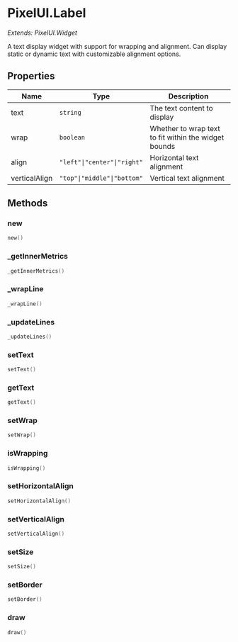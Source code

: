 # PixelUI.Label

*Extends: PixelUI.Widget*

A text display widget with support for wrapping and alignment. Can display static or dynamic text with customizable alignment options.

## Properties

| Name | Type | Description |
|------|------|-------------|
| text | `string` | The text content to display |
| wrap | `boolean` | Whether to wrap text to fit within the widget bounds |
| align | `"left"\|"center"\|"right"` | Horizontal text alignment |
| verticalAlign | `"top"\|"middle"\|"bottom"` | Vertical text alignment |

## Methods

### new

```lua
new()
```

### _getInnerMetrics

```lua
_getInnerMetrics()
```

### _wrapLine

```lua
_wrapLine()
```

### _updateLines

```lua
_updateLines()
```

### setText

```lua
setText()
```

### getText

```lua
getText()
```

### setWrap

```lua
setWrap()
```

### isWrapping

```lua
isWrapping()
```

### setHorizontalAlign

```lua
setHorizontalAlign()
```

### setVerticalAlign

```lua
setVerticalAlign()
```

### setSize

```lua
setSize()
```

### setBorder

```lua
setBorder()
```

### draw

```lua
draw()
```

